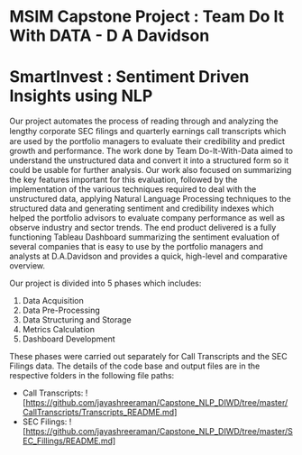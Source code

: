 # MSIM Capstone Project : Team Do It With DATA - D A Davidson
# SmartInvest : Sentiment Driven Insights using NLP

Our project automates the process of reading through and analyzing the lengthy corporate SEC ﬁlings and quarterly earnings call transcripts which are used by the portfolio managers to evaluate their credibility and predict growth and performance. The work done by Team Do-It-With-Data aimed to understand the unstructured data and convert it into a structured form so it could be usable for further analysis. Our work also focused on summarizing the key features important for this evaluation, followed by the implementation of the various techniques required to deal with the unstructured data, applying Natural Language Processing techniques to the structured data and generating sentiment and credibility indexes which helped the portfolio advisors to evaluate company performance as well as observe industry and sector trends. The end product delivered is a fully functioning Tableau Dashboard summarizing the sentiment evaluation of several companies that is easy to use by the portfolio managers and analysts at D.A.Davidson and provides a quick, high-level and comparative overview. 

Our project is divided into 5 phases which includes: 
1. Data Acquisition 
2. Data Pre-Processing 
3. Data Structuring and Storage 
4. Metrics Calculation 
5. Dashboard Development 

These phases were carried out separately for Call Transcripts and the SEC Filings data.
The details of the code base and output files are in the respective folders in the following file paths:
- Call Transcripts: ![https://github.com/jayashreeraman/Capstone_NLP_DIWD/tree/master/CallTranscripts/Transcripts_README.md]
- SEC Filings: ![https://github.com/jayashreeraman/Capstone_NLP_DIWD/tree/master/SEC_Fillings/README.md]


